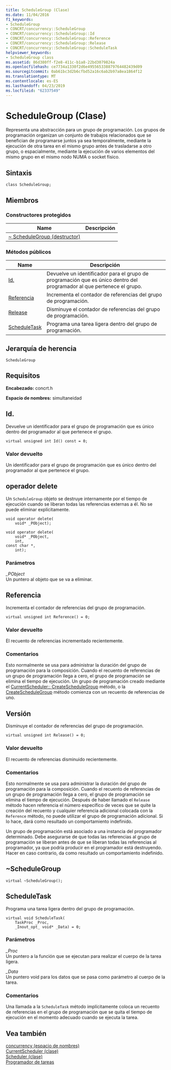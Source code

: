 ```yaml
---
title: ScheduleGroup (Clase)
ms.date: 11/04/2016
f1_keywords:
- ScheduleGroup
- CONCRT/concurrency::ScheduleGroup
- CONCRT/concurrency::ScheduleGroup::Id
- CONCRT/concurrency::ScheduleGroup::Reference
- CONCRT/concurrency::ScheduleGroup::Release
- CONCRT/concurrency::ScheduleGroup::ScheduleTask
helpviewer_keywords:
- ScheduleGroup class
ms.assetid: 86d380ff-f2e8-411c-b1a8-22bd3079824a
ms.openlocfilehash: ce7734a1330f2d6e495565338879764482439d09
ms.sourcegitcommit: 0ab61bc3d2b6cfbd52a16c6ab2b97a8ea1864f12
ms.translationtype: MT
ms.contentlocale: es-ES
ms.lasthandoff: 04/23/2019
ms.locfileid: "62337549"
---
```

# <a name="schedulegroup-class"></a>ScheduleGroup (Clase)

Representa una abstracción para un grupo de programación. Los grupos de programación organizan un conjunto de trabajos relacionados que se benefician de programarse juntos ya sea temporalmente, mediante la ejecución de otra tarea en el mismo grupo antes de trasladarse a otro grupo, o espacialmente, mediante la ejecución de varios elementos del mismo grupo en el mismo nodo NUMA o socket físico.

## <a name="syntax"></a>Sintaxis

```
class ScheduleGroup;
```

## <a name="members"></a>Miembros

### <a name="protected-constructors"></a>Constructores protegidos

|Name|Descripción|
|----------|-----------------|
|[~ ScheduleGroup (destructor)](#dtor)||

### <a name="public-methods"></a>Métodos públicos

|Name|Descripción|
|----------|-----------------|
|[Id.](#id)|Devuelve un identificador para el grupo de programación que es único dentro del programador al que pertenece el grupo.|
|[Referencia](#reference)|Incrementa el contador de referencias del grupo de programación.|
|[Release](#release)|Disminuye el contador de referencias del grupo de programación.|
|[ScheduleTask](#scheduletask)|Programa una tarea ligera dentro del grupo de programación.|

## <a name="inheritance-hierarchy"></a>Jerarquía de herencia

`ScheduleGroup`

## <a name="requirements"></a>Requisitos

**Encabezado:** concrt.h

**Espacio de nombres:** simultaneidad

##  <a name="id"></a> Id.

Devuelve un identificador para el grupo de programación que es único dentro del programador al que pertenece el grupo.

```
virtual unsigned int Id() const = 0;
```

### <a name="return-value"></a>Valor devuelto

Un identificador para el grupo de programación que es único dentro del programador al que pertenece el grupo.

##  <a name="operator_delete"></a> operador delete

Un `ScheduleGroup` objeto se destruye internamente por el tiempo de ejecución cuando se liberan todas las referencias externas a él. No se puede eliminar explícitamente.

```
void operator delete(
    void* _PObject);

void operator delete(
    void* _PObject,
    int,
const char *,
    int);
```

### <a name="parameters"></a>Parámetros

*_PObject*<br/>
Un puntero al objeto que se va a eliminar.

##  <a name="reference"></a> Referencia

Incrementa el contador de referencias del grupo de programación.

```
virtual unsigned int Reference() = 0;
```

### <a name="return-value"></a>Valor devuelto

El recuento de referencias incrementado recientemente.

### <a name="remarks"></a>Comentarios

Esto normalmente se usa para administrar la duración del grupo de programación para la composición. Cuando el recuento de referencias de un grupo de programación llega a cero, el grupo de programación se elimina el tiempo de ejecución. Un grupo de programación creado mediante el [CurrentScheduler:: CreateScheduleGroup](currentscheduler-class.md#createschedulegroup) método, o la [CreateScheduleGroup](scheduler-class.md#createschedulegroup) método comienza con un recuento de referencias de uno.

##  <a name="release"></a> Versión

Disminuye el contador de referencias del grupo de programación.

```
virtual unsigned int Release() = 0;
```

### <a name="return-value"></a>Valor devuelto

El recuento de referencias disminuido recientemente.

### <a name="remarks"></a>Comentarios

Esto normalmente se usa para administrar la duración del grupo de programación para la composición. Cuando el recuento de referencias de un grupo de programación llega a cero, el grupo de programación se elimina el tiempo de ejecución. Después de haber llamado el `Release` método hacen referencia el número específico de veces que se quite la creación del recuento y cualquier referencia adicional colocada con la `Reference` método, no puede utilizar el grupo de programación adicional. Si lo hace, dará como resultado un comportamiento indefinido.

Un grupo de programación está asociado a una instancia del programador determinado. Debe asegurarse de que todas las referencias al grupo de programación se liberan antes de que se liberan todas las referencias al programador, ya que podría producir en el programador está destruyendo. Hacer en caso contrario, da como resultado un comportamiento indefinido.

##  <a name="dtor"></a> ~ScheduleGroup

```
virtual ~ScheduleGroup();
```

##  <a name="scheduletask"></a> ScheduleTask

Programa una tarea ligera dentro del grupo de programación.

```
virtual void ScheduleTask(
    TaskProc _Proc,
    _Inout_opt_ void* _Data) = 0;
```

### <a name="parameters"></a>Parámetros

*_Proc*<br/>
Un puntero a la función que se ejecutan para realizar el cuerpo de la tarea ligera.

*_Data*<br/>
Un puntero void para los datos que se pasa como parámetro al cuerpo de la tarea.

### <a name="remarks"></a>Comentarios

Una llamada a la `ScheduleTask` método implícitamente coloca un recuento de referencias en el grupo de programación que se quita el tiempo de ejecución en el momento adecuado cuando se ejecuta la tarea.

## <a name="see-also"></a>Vea también

[concurrency (espacio de nombres)](concurrency-namespace.md)<br/>
[CurrentScheduler (clase)](currentscheduler-class.md)<br/>
[Scheduler (clase)](scheduler-class.md)<br/>
[Programador de tareas](../../../parallel/concrt/task-scheduler-concurrency-runtime.md)
